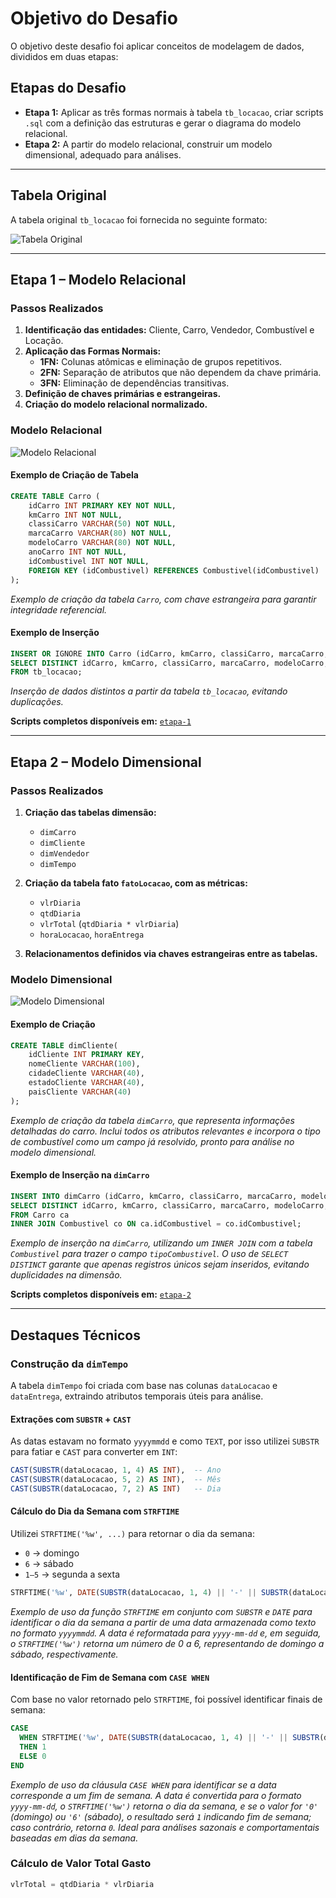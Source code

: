 #  Objetivo do Desafio

O objetivo deste desafio foi aplicar conceitos de modelagem de dados, divididos em duas etapas:

##  Etapas do Desafio

- **Etapa 1:** Aplicar as três formas normais à tabela `tb_locacao`, criar scripts `.sql` com a definição das estruturas e gerar o diagrama do modelo relacional.
- **Etapa 2:** A partir do modelo relacional, construir um modelo dimensional, adequado para análises.

---

##  Tabela Original

A tabela original `tb_locacao` foi fornecida no seguinte formato:

![Tabela Original](tb_locacao.png)

---

##  Etapa 1 – Modelo Relacional

###  Passos Realizados

1. **Identificação das entidades:** Cliente, Carro, Vendedor, Combustível e Locação.
2. **Aplicação das Formas Normais:**
   - **1FN:** Colunas atômicas e eliminação de grupos repetitivos.
   - **2FN:** Separação de atributos que não dependem da chave primária.
   - **3FN:** Eliminação de dependências transitivas.
3. **Definição de chaves primárias e estrangeiras.**
4. **Criação do modelo relacional normalizado.**

###  Modelo Relacional

![Modelo Relacional](MODELO_RELACIONAL.png)

####  Exemplo de Criação de Tabela
```sql
CREATE TABLE Carro (
    idCarro INT PRIMARY KEY NOT NULL,
    kmCarro INT NOT NULL,
    classiCarro VARCHAR(50) NOT NULL,
    marcaCarro VARCHAR(80) NOT NULL,
    modeloCarro VARCHAR(80) NOT NULL,
    anoCarro INT NOT NULL,
    idCombustivel INT NOT NULL,
    FOREIGN KEY (idCombustivel) REFERENCES Combustivel(idCombustivel)
);
```
*Exemplo de criação da tabela `Carro`, com chave estrangeira para garantir integridade referencial.*

####  Exemplo de Inserção
```sql
INSERT OR IGNORE INTO Carro (idCarro, kmCarro, classiCarro, marcaCarro, modeloCarro, anoCarro, idCombustivel)
SELECT DISTINCT idCarro, kmCarro, classiCarro, marcaCarro, modeloCarro, anoCarro, idCombustivel
FROM tb_locacao;
```
*Inserção de dados distintos a partir da tabela `tb_locacao`, evitando duplicações.*

 **Scripts completos disponíveis em:** [`etapa-1`](./etapa-1/)

---

##  Etapa 2 – Modelo Dimensional

###  Passos Realizados

1. **Criação das tabelas dimensão:**
   - `dimCarro`
   - `dimCliente`
   - `dimVendedor`
   - `dimTempo`

2. **Criação da tabela fato `fatoLocacao`, com as métricas:**
   - `vlrDiaria`
   - `qtdDiaria`
   - `vlrTotal` (`qtdDiaria * vlrDiaria`)
   - `horaLocacao`, `horaEntrega`

3. **Relacionamentos definidos via chaves estrangeiras entre as tabelas.**

###  Modelo Dimensional

![Modelo Dimensional](MODELO_DIMENSIONAL.png)

####  Exemplo de Criação
```sql
CREATE TABLE dimCliente(
    idCliente INT PRIMARY KEY,
    nomeCliente VARCHAR(100),
    cidadeCliente VARCHAR(40),
    estadoCliente VARCHAR(40),
    paisCliente VARCHAR(40)
);
```
*Exemplo de criação da tabela `dimCarro`, que representa informações detalhadas do carro. Inclui todos os atributos relevantes e incorpora o tipo de combustível como um campo já resolvido, pronto para análise no modelo dimensional.*


####  Exemplo de Inserção na `dimCarro`
```sql
INSERT INTO dimCarro (idCarro, kmCarro, classiCarro, marcaCarro, modeloCarro, anoCarro, tipoCombustivel)
SELECT DISTINCT idCarro, kmCarro, classiCarro, marcaCarro, modeloCarro, anoCarro, tipoCombustivel
FROM Carro ca
INNER JOIN Combustivel co ON ca.idCombustivel = co.idCombustivel;
```
*Exemplo de inserção na `dimCarro`, utilizando um `INNER JOIN` com a tabela `Combustivel` para trazer o campo `tipoCombustivel`. O uso de `SELECT DISTINCT` garante que apenas registros únicos sejam inseridos, evitando duplicidades na dimensão.*


 **Scripts completos disponíveis em:** [`etapa-2`](./etapa-2/)

---

##  Destaques Técnicos

###  Construção da `dimTempo`

A tabela `dimTempo` foi criada com base nas colunas `dataLocacao` e `dataEntrega`, extraindo atributos temporais úteis para análise.

####  Extrações com `SUBSTR` + `CAST`

As datas estavam no formato `yyyymmdd` e como `TEXT`, por isso utilizei `SUBSTR` para fatiar e `CAST` para converter em `INT`:

```sql
CAST(SUBSTR(dataLocacao, 1, 4) AS INT),  -- Ano
CAST(SUBSTR(dataLocacao, 5, 2) AS INT),  -- Mês
CAST(SUBSTR(dataLocacao, 7, 2) AS INT)   -- Dia
```

####  Cálculo do Dia da Semana com `STRFTIME`

Utilizei `STRFTIME('%w', ...)` para retornar o dia da semana:

- `0` → domingo  
- `6` → sábado  
- `1–5` → segunda a sexta

```sql
STRFTIME('%w', DATE(SUBSTR(dataLocacao, 1, 4) || '-' || SUBSTR(dataLocacao, 5, 2) || '-' || SUBSTR(dataLocacao, 7, 2)))
```
*Exemplo de uso da função `STRFTIME` em conjunto com `SUBSTR` e `DATE` para identificar o dia da semana a partir de uma data armazenada como texto no formato `yyyymmdd`. A data é reformatada para `yyyy-mm-dd` e, em seguida, o `STRFTIME('%w')` retorna um número de 0 a 6, representando de domingo a sábado, respectivamente.*


####  Identificação de Fim de Semana com `CASE WHEN`

Com base no valor retornado pelo `STRFTIME`, foi possível identificar finais de semana:

```sql
CASE
  WHEN STRFTIME('%w', DATE(SUBSTR(dataLocacao, 1, 4) || '-' || SUBSTR(dataLocacao, 5, 2) || '-' || SUBSTR(dataLocacao, 7, 2))) IN ('0', '6')
  THEN 1
  ELSE 0
END
```
*Exemplo de uso da cláusula `CASE WHEN` para identificar se a data corresponde a um fim de semana. A data é convertida para o formato `yyyy-mm-dd`, o `STRFTIME('%w')` retorna o dia da semana, e se o valor for `'0'` (domingo) ou `'6'` (sábado), o resultado será `1` indicando fim de semana; caso contrário, retorna `0`. Ideal para análises sazonais e comportamentais baseadas em dias da semana.*


###  Cálculo de Valor Total Gasto
```sql
vlrTotal = qtdDiaria * vlrDiaria
```








